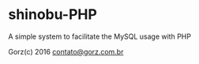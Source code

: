 # shinobu-PHP
A simple system to facilitate the MySQL usage with PHP


Gorz(c) 2016 contato@gorz.com.br

